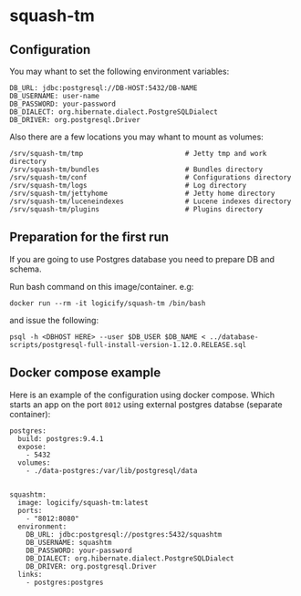 # squash-tm

## Configuration

You may whant to set the following environment variables:

```
DB_URL: jdbc:postgresql://DB-HOST:5432/DB-NAME
DB_USERNAME: user-name
DB_PASSWORD: your-password
DB_DIALECT: org.hibernate.dialect.PostgreSQLDialect
DB_DRIVER: org.postgresql.Driver
```

Also there are a few locations you may whant to mount as volumes:

```
/srv/squash-tm/tmp                         # Jetty tmp and work directory
/srv/squash-tm/bundles                     # Bundles directory
/srv/squash-tm/conf                        # Configurations directory
/srv/squash-tm/logs                        # Log directory
/srv/squash-tm/jettyhome                   # Jetty home directory
/srv/squash-tm/luceneindexes               # Lucene indexes directory
/srv/squash-tm/plugins                     # Plugins directory
```

## Preparation for the first run

If you are going to use Postgres database you need to prepare DB and schema.

Run bash command on this image/container. e.g:

```
docker run --rm -it logicify/squash-tm /bin/bash
```

and issue the following:

```
psql -h <DBHOST HERE> --user $DB_USER $DB_NAME < ../database-scripts/postgresql-full-install-version-1.12.0.RELEASE.sql
```

## Docker compose example

Here is an example of the configuration using docker compose. Which starts an app on the port ```8012``` using external postgres databse (separate container):

```
postgres:
  build: postgres:9.4.1
  expose:
    - 5432
  volumes:
    - ./data-postgres:/var/lib/postgresql/data


squashtm:
  image: logicify/squash-tm:latest
  ports:
    - "8012:8080"
  environment:
    DB_URL: jdbc:postgresql://postgres:5432/squashtm
    DB_USERNAME: squashtm
    DB_PASSWORD: your-password
    DB_DIALECT: org.hibernate.dialect.PostgreSQLDialect
    DB_DRIVER: org.postgresql.Driver
  links:
    - postgres:postgres
```
